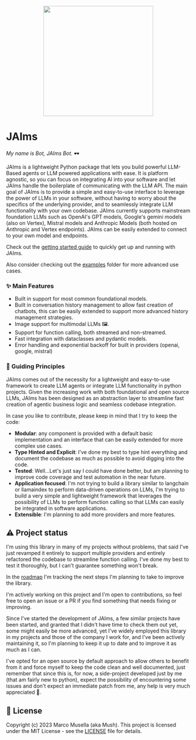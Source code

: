 <p align="center">
    <img width="300" src="https://github.com/dev-mush/jaims-py/assets/669003/5c53381f-25b5-4141-bcd2-7457863eafb9" >
</p>

# JAIms

_My name is Bot, JAIms Bot._ 🕶️

JAIms is a lightweight Python package that lets you build powerful LLM-Based agents or LLM powered applications with ease. It is platform agnostic, so you can focus on integrating AI into your software and let JAIms handle the boilerplate of communicating with the LLM API.
The main goal of JAIms is to provide a simple and easy-to-use interface to leverage the power of LLMs in your software, without having to worry about the specifics of the underlying provider, and to seamlessly integrate LLM functionality with your own codebase.
JAIms currently supports mainstream foundation LLMs such as OpenAI's GPT models, Google's gemini models (also on Vertex), Mistral models and Anthropic Models (both hosted on Anthropic and Vertex endpoints). JAIms can be easily extended to connect to your own model and endpoints.

Check out the [getting started guide](docs/getting_started.md) to quickly get up and running with JAIms.

Also consider checking out the [examples](examples) folder for more advanced use cases.

### ✨ Main Features

- Built in support for most common foundational models.
- Built in conversation history management to allow fast creation of chatbots, this can be easily extended to support more advanced history management strategies.
- Image support for multimodal LLMs 🖼️.
- Support for function calling, both streamed and non-streamed.
- Fast integration with dataclasses and pydantic models.
- Error handling and exponential backoff for built in providers (openai, google, mistral)

### 🧠 Guiding Principles

JAIms comes out of the necessity for a lightweight and easy-to-use framework to create LLM agents or integrate LLM functionality in python projects. Given the increasing work with both foundational and open source LLMs, JAIms has been designed as an abstraction layer to streamline fast creation of agentic business logic and seamless codebase integration.

In case you like to contribute, please keep in mind that I try to keep the code:

- **Modular**: any component is provided with a default basic implementation and an interface that can be easily extended for more complex use cases.
- **Type Hinted and Explicit**: I've done my best to type hint everything and document the codebase as much as possible to avoid digging into the code.
- **Tested**: Well...Let's just say I could have done better, but am planning to improve code coverage and test automation in the near future.
- **Application focused**: I'm not trying to build a library similar to langchain or llamaindex to perform data-driven operations on LLMs, I'm trying to build a very simple and lightweight framework that leverages the possibility of LLMs to perform function calling so that LLMs can easily be integrated in software applications.
- **Extensible**: I'm planning to add more providers and more features.

## ⚠️ Project status

I'm using this library in many of my projects without problems, that said I've just revamped it entirely to support multiple providers and entirely refactored the codebase to streamline function calling. I've done my best to test it thoroughly, but I can't guarantee something won't break.

In the [roadmap](docs/roadmap.md) I'm tracking the next steps I'm planning to take to improve the library.

I'm actively working on this project and I'm open to contributions, so feel free to open an issue or a PR if you find something that needs fixing or improving.

Since I've started the development of JAIms, a few similar projects have been started, and granted that I didn't have time to check them out yet, some might easily be more advanced, yet I've widely employed this library in my projects and those of the company I work for, and I've been actively maintaining it, so I'm planning to keep it up to date and to improve it as much as I can.

I've opted for an open source by default approach to allow others to benefit from it and force myself to keep the code clean and well documented, just remember that since this is, for now, a side-project developed just by me (that am fairly new to python), expect the possibility of encountering some issues and don't expect an immediate patch from me, any help is very much appreciated 🤗.

## 📝 License

Copyright (c) 2023 Marco Musella (aka Mush). This project is licensed under the MIT License - see the [LICENSE](LICENSE) file for details.
